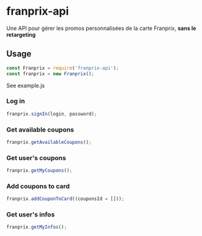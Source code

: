 # franprix-api

Une API pour gérer les promos personnalisées de la carte Franprix, **sans le retargeting**

## Usage

```javascript
const Franprix = require('franprix-api');
const franprix = new Franprix();
```

See example.js

### Log in

```javascript
franprix.signIn(login, password);
```

### Get available coupons

```javascript
franprix.getAvailableCoupons();
```

### Get user's coupons

```javascript
franprix.getMyCoupons();
```

### Add coupons to card

```javascript
franprix.addCouponToCard((couponsId = []));
```

### Get user's infos

```javascript
franprix.getMyInfos();
```
